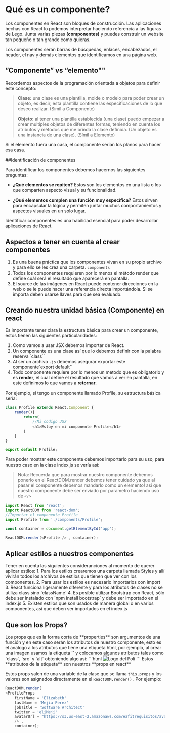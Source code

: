 <h1>Qué es un componente?</h1>

Los componentes en React son bloques de construcción.
Las aplicaciones hechas con React lo podemos interpretar haciendo referencia a las figuras de Lego.
Junta varias piezas __(componentes)__ y puedes construir un website tan pequeño o tan grande como quieras.

Los componentes serán barras de búsquedas, enlaces, encabezados, el header, el nav y demás elementos que identificamos en una página web.

<h2>”Componente” vs “elemento""</h2>

Recordemos aspectos de la programación orientada a objetos para definir este concepto:

>**Clase:** una clase es una plantilla, molde o modelo para poder crear un objeto, es decir, esta plantilla contiene las especificaciones de lo que deseo realizar. (Símil a Componente)
>
>**Objeto:** al tener una plantilla establecida (una clase) puedo empezar a crear multiples objetos de diferentes formas, teniendo en cuenta los atributos y métodos que me brinda la clase definida. (Un objeto es una instancia de una clase). (Símil a Elemento)

Si el elemento fuera una casa, el componente serían los planos para hacer esa casa.

##Identificación de componentes

Para identificar los componentes debemos hacernos las siguientes preguntas: 

- **¿Qué elementos se repiten?** Estos son los elementos en una lista o los que comparten aspecto visual y su funcionalidad.

- **¿Qué elementos cumplen una función muy específica?** Estos sirven para encapsular la lógica y permiten juntar muchos comportamientos y aspectos visuales en un solo lugar.

Identificar componentes es una habilidad esencial para poder desarrollar aplicaciones de React.

<h2>Aspectos a tener en cuenta al crear componentes</h2>

1. Es una buena práctica que los componentes vivan en su propio archivo y para ello se les crea una carpeta. `components`
2. Todos los componentes requieren por lo menos el método render que define cuál será el resultado que aparecerá en pantalla.
3. El source de las imágenes en React puede contener direcciones en la web o se le puede hacer una referencia directa importándola. Si se importa deben usarse llaves para que sea evaluado.

<h2>Creando nuestra unidad básica (Componente) en react</h2>

Es importante tener clara la estructura básica para crear un componente,
estos tienen las siguientes particularidades:
1. Como vamos a usar JSX debemos importar de React.
2. Un componente es una clase así que lo debemos definir con la palabra reserva `class``
3. Al ser un archivo `.js` debemos asegurar exportar este componente`export default``
4. Todo componente requiere por lo menos un metodo que es obligatorio y es **render**, el cual define el resultado que vamos a ver en pantalla, en este definimos lo que vamos a **retornar**.

Por ejemplo, si tengo un componente llamado Profile, su estructura básica sería:
```javascript
class Profile extends React.Component {
    render(){
        return(
            //Mi código JSX
            <h1>Estoy en mi componente Profile</h1>
        )
    }
}

export default Profile;
```

Para poder mostrar este componente debemos importarlo para su uso, para nuestro caso en la clase index.js se vería así:

>Nota: Recuerda que para mostrar nuestro componente debemos ponerlo en el ReactDOM.render debemos tener cuidado ya que al pasar el componente debemos mandarlo como un elemento! asi que nuestro componente debe ser enviado por parametro haciendo uso de `</>`
>

```javascript
import React from 'react';
import ReactDOM from 'react-dom';
//Importar el componente Profile
import Profile from './components/Profile';

const container = document.getElementById('app');

ReactDOM.render(<Profile /> , container);
```

<h2>Aplicar estilos a nuestros componentes</h2>
Tener en cuenta las siguientes consideranciones al momento de querer aplicar estilos:
1. Para los estilos crearemos una carpeta llamada Styles y allí vivirán todos los archivos de estilos que tienen que ver con los componentes.
2. Para usar los estilos es necesario importarlos con import
3. React funciona ligeramente diferente y para los atributos de clases no se utiliza class sino `className`
4. Es posible utilizar Bootstrap con React, sólo debe ser instalado con `npm install bootstrap` y debe ser importado en el index.js
5. Existen estilos que son usados de manera global o en varios componentes, así que deben ser importados en el index.js

<h2>Que son los Props?</h2>
Los props que es la forma corta de **properties** son argumentos de una función y en este caso serán los atributos de nuestro componente, esto es el analogo a los atributos que tiene una etiqueta html, por ejemplo, al crear una imagen usamos la etiqueta `<img>` y colocamos algunos atributos tales como `class`, `src` y `alt` obteniendo algo así:
```html
<img class="Profile__logo" src={logoPoli} alt="Logo del Poli"/> 
```
Estos **atributos de la etiqueta** son nuestros **props en react**

Estos props salen de una variable de la clase que se llama `this.props` y los valores son asignados directamente en el `ReactDOM.render().` Por ejemplo:

```javascript
ReactDOM.render(
<ProfileProps 
    firstName = 'Elizabeth' 
    lastName = 'Mejia Perez' 
    jobTitle = 'Software Architect'
    twitter = 'eliMeji'
    avatarUrl = "https://s3.us-east-2.amazonaws.com/eafitrequisitos/avataaars.png"
    /> , 
    container);
```



